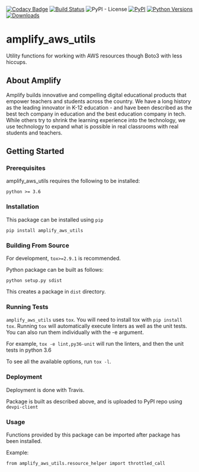[![Codacy Badge](https://api.codacy.com/project/badge/Grade/9f6400386de74fe0b86acd6a081f3302)](https://www.codacy.com/app/amplify-education/amplify_aws_utils?utm_source=github.com&amp;utm_medium=referral&amp;utm_content=amplify-education/amplify_aws_utils&amp;utm_campaign=Badge_Grade)
[![Build Status](https://travis-ci.org/amplify-education/amplify_aws_utils.svg?branch=master)](https://travis-ci.org/amplify-education/amplify_aws_utils)
![PyPI - License](https://img.shields.io/pypi/l/amplify_aws_utils.svg)
[![PyPI](https://img.shields.io/pypi/v/amplify-aws-utils.svg)](https://pypi.org/project/amplify-aws-utils/)
[![Python Versions](https://img.shields.io/pypi/pyversions/amplify-aws-utils.svg)](https://pypi.python.org/pypi/amplify-aws-utils)
[![Downloads](https://img.shields.io/pypi/dm/amplify_aws_utils.svg)](https://pypistats.org/api/packages/amplify-aws-utils/recent)

# amplify_aws_utils

Utility functions for working with AWS resources though Boto3 with less hiccups.

## About Amplify

Amplify builds innovative and compelling digital educational products that empower teachers and students across the 
country. We have a long history as the leading innovator in K-12 education - and have been described as the best tech 
company in education and the best education company in tech. While others try to shrink the learning experience into the
technology, we use technology to expand what is possible in real classrooms with real students and teachers.
  
## Getting Started
### Prerequisites
amplify_aws_utils requires the following to be installed:
```text
python >= 3.6
```

### Installation
This package can be installed using `pip`

`pip install amplify_aws_utils`

### Building From Source
For development, `tox>=2.9.1` is recommended.

Python package can be built as follows:

`python setup.py sdist`

This creates a package in `dist` directory.

### Running Tests
`amplify_aws_utils` uses `tox`. You will need to install tox with `pip install tox`. 
Running `tox` will automatically execute linters as well as the unit tests. You can also run them individually with 
the -e argument.

For example, `tox -e lint,py36-unit` will run the linters, and then the unit tests in python 3.6

To see all the available options, run `tox -l`.

### Deployment
Deployment is done with Travis.

Package is built as described above, and is uploaded to PyPI repo using `devpi-client`

### Usage
Functions provided by this package can be imported after package has been installed.

Example:

`from amplify_aws_utils.resource_helper import throttled_call`

